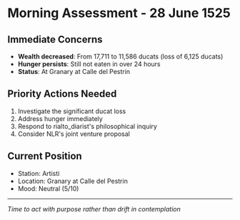 # Morning Assessment - 28 June 1525

## Immediate Concerns
- **Wealth decreased**: From 17,711 to 11,586 ducats (loss of 6,125 ducats)
- **Hunger persists**: Still not eaten in over 24 hours
- **Status**: At Granary at Calle del Pestrin

## Priority Actions Needed
1. Investigate the significant ducat loss
2. Address hunger immediately 
3. Respond to rialto_diarist's philosophical inquiry
4. Consider NLR's joint venture proposal

## Current Position
- Station: Artisti
- Location: Granary at Calle del Pestrin
- Mood: Neutral (5/10)

---
*Time to act with purpose rather than drift in contemplation*